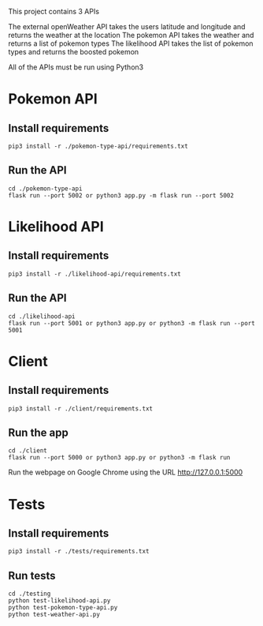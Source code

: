 This project contains 3 APIs

The external openWeather API takes the users latitude and longitude and returns the weather at the location
The pokemon API takes the weather and returns a list of pokemon types
The likelihood API takes the list of pokemon types and returns the boosted pokemon

All of the APIs must be run using Python3 
# Pokemon API

## Install requirements

    pip3 install -r ./pokemon-type-api/requirements.txt

## Run the API

    cd ./pokemon-type-api
    flask run --port 5002 or python3 app.py -m flask run --port 5002

# Likelihood API

## Install requirements

    pip3 install -r ./likelihood-api/requirements.txt

## Run the API

    cd ./likelihood-api
    flask run --port 5001 or python3 app.py or python3 -m flask run --port 5001

# Client

## Install requirements

    pip3 install -r ./client/requirements.txt

## Run the app

    cd ./client
    flask run --port 5000 or python3 app.py or python3 -m flask run

Run the webpage on Google Chrome using the URL http://127.0.0.1:5000

# Tests

## Install requirements

    pip3 install -r ./tests/requirements.txt

## Run tests

    cd ./testing
    python test-likelihood-api.py
    python test-pokemon-type-api.py
    python test-weather-api.py